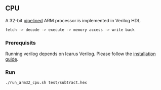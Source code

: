 ## CPU

A 32-bit [pipelined](https://en.wikipedia.org/wiki/Instruction_pipelining) ARM processor is implemented in Verilog HDL.

```bash
fetch -> decode -> execute -> memory access -> write back
```

### Prerequisits

Running verilog depends on Icarus Verilog. Please follow the [installation guide](https://steveicarus.github.io/iverilog/usage/installation.html).

### Run

```bash
./run_arm32_cpu.sh test/subtract.hex
```

